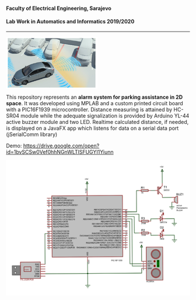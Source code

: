 #### Faculty of Electrical Engineering, Sarajevo
#### Lab Work in Automatics and Informatics 2019/2020

---

<p align="left">
  <img align="center" src="screenshots/idea.png" alt="Alarm system idea" width="250">
</p>

This repository represents an **alarm system for parking assistance in 2D space**. It was developed using MPLAB and a custom printed circuit board with a PIC16F1939 microcontroller. Distance measuring is attained by HC-SR04 module while the adequate signalization is provided by Arduino YL-44 active buzzer module and two LED. Realtime calculated distance, if needed, is displayed on a JavaFX app which listens for data on a serial data port (jSerialComm library)

Demo: https://drive.google.com/open?id=1bvSCSw0Vef0hhNGnWLTlSFUGYI1Yiunn

<p align="center">
  <img align="center" src="screenshots/scheme.png" alt="Proteus scheme" width="750">
</p>
